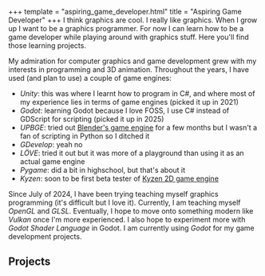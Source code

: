 +++
template = "aspiring_game_developer.html"
title = "Aspiring Game Developer"
+++
I think graphics are cool. I really like graphics. When I grow up I want to be a graphics programmer. For now I can learn how to be a game developer while playing around with graphics stuff. Here you'll find those learning projects. 

My admiration for computer graphics and game development grew with my interests in programming and 3D animation. Throughout the years, I have used (and plan to use) a couple of game engines: 
- *Unity*: this was where I learnt how to program in C#, and where most of my experience lies in terms of game engines (picked it up in 2021)
- *Godot*: learning Godot because I love FOSS, I use C# instead of GDScript for scripting (picked it up in 2025)
- *UPBGE*: tried out [Blender's game engine](https://upbge.org/#/) for a few months but I wasn't a fan of scripting in Python so I ditched it 
- *GDevelop*: yeah no
- *LÖVE*: tried it out but it was more of a playground than using it as an actual game engine
- *Pygame*: did a bit in highschool, but that's about it
- *Kyzen*: soon to be first beta tester of [Kyzen 2D game engine](https://github.com/luut189/kyzen)

Since July of 2024, I have been trying teaching myself graphics programming (it's difficult but I love it). Currently, I am teaching myself *OpenGL* and *GLSL*. Eventually, I hope to move onto something modern like *Vulkan* once I'm more experienced. I also hope to experiment more with *Godot Shader Language* in Godot. I am currently using *Godot* for my game development projects.
## Projects
